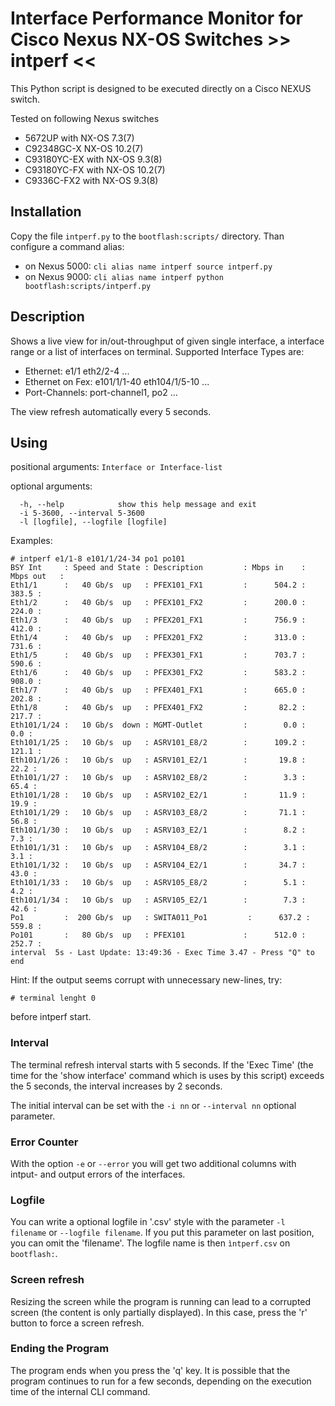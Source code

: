 # Interface Performance Monitor for Cisco Nexus NX-OS Switches >> intperf <<

This Python script is designed to be executed directly on a Cisco NEXUS switch. 

Tested on following Nexus switches
 - 5672UP with NX-OS 7.3(7)
 - C92348GC-X NX-OS 10.2(7)
 - C93180YC-EX with NX-OS 9.3(8)
 - C93180YC-FX with NX-OS 10.2(7)
 - C9336C-FX2 with NX-OS 9.3(8)

## Installation
Copy the file `intperf.py` to the `bootflash:scripts/` directory. Than configure a command alias:

* on Nexus 5000:
  `cli alias name intperf source intperf.py`
* on Nexus 9000:
  `cli alias name intperf python bootflash:scripts/intperf.py`
 
## Description
Shows a live view for in/out-throughput of given single interface, a interface range
or a list of interfaces on terminal.
Supported Interface Types are:
 - Ethernet: e1/1 eth2/2-4 ...
 - Ethernet on Fex: e101/1/1-40 eth104/1/5-10 ...
 - Port-Channels: port-channel1, po2 ...

The view refresh automatically every 5 seconds.

## Using
positional arguments:
  `Interface or Interface-list`

optional arguments:
```
  -h, --help            show this help message and exit
  -i 5-3600, --interval 5-3600
  -l [logfile], --logfile [logfile]
```

Examples:
```
# intperf e1/1-8 e101/1/24-34 po1 po101
BSY Int     : Speed and State : Description         : Mbps in    : Mbps out   :
Eth1/1      :   40 Gb/s  up   : PFEX101_FX1         :      504.2 :      383.5 :
Eth1/2      :   40 Gb/s  up   : PFEX101_FX2         :      200.0 :      224.0 :
Eth1/3      :   40 Gb/s  up   : PFEX201_FX1         :      756.9 :      412.0 :
Eth1/4      :   40 Gb/s  up   : PFEX201_FX2         :      313.0 :      731.6 :
Eth1/5      :   40 Gb/s  up   : PFEX301_FX1         :      703.7 :      590.6 :
Eth1/6      :   40 Gb/s  up   : PFEX301_FX2         :      583.2 :      908.0 :
Eth1/7      :   40 Gb/s  up   : PFEX401_FX1         :      665.0 :      202.8 :
Eth1/8      :   40 Gb/s  up   : PFEX401_FX2         :       82.2 :      217.7 :
Eth101/1/24 :   10 Gb/s  down : MGMT-Outlet         :        0.0 :        0.0 :
Eth101/1/25 :   10 Gb/s  up   : ASRV101_E8/2        :      109.2 :      121.1 :
Eth101/1/26 :   10 Gb/s  up   : ASRV101_E2/1        :       19.8 :       22.2 :
Eth101/1/27 :   10 Gb/s  up   : ASRV102_E8/2        :        3.3 :       65.4 :
Eth101/1/28 :   10 Gb/s  up   : ASRV102_E2/1        :       11.9 :       19.9 :
Eth101/1/29 :   10 Gb/s  up   : ASRV103_E8/2        :       71.1 :       56.8 :
Eth101/1/30 :   10 Gb/s  up   : ASRV103_E2/1        :        8.2 :        7.3 :
Eth101/1/31 :   10 Gb/s  up   : ASRV104_E8/2        :        3.1 :        3.1 :
Eth101/1/32 :   10 Gb/s  up   : ASRV104_E2/1        :       34.7 :       43.0 :
Eth101/1/33 :   10 Gb/s  up   : ASRV105_E8/2        :        5.1 :        4.2 :
Eth101/1/34 :   10 Gb/s  up   : ASRV105_E2/1        :        7.3 :       42.6 :
Po1         :  200 Gb/s  up   : SWITA011_Po1         :      637.2 :      559.8 :
Po101       :   80 Gb/s  up   : PFEX101             :      512.0 :      252.7 :
interval  5s - Last Update: 13:49:36 - Exec Time 3.47 - Press "Q" to end
```

Hint:
  If the output seems corrupt with unnecessary new-lines, try:
    
  `# terminal lenght 0`
  
  before intperf start.

### Interval
The terminal refresh interval starts with 5 seconds. If the 'Exec Time' (the time for the 'show interface' command which is uses by this script) exceeds the 5 seconds, the interval increases by 2 seconds.

The initial interval can be set with the `-i nn` or `--interval nn` optional parameter.

### Error Counter
With the option `-e` or `--error` you will get two additional columns with intput- and output errors of the interfaces. 

### Logfile
You can write a optional logfile in '.csv' style with the parameter `-l filename`  or `--logfile filename`. If you put this parameter on last position, you can omit the 'filename'. The logfile name is then `ìntperf.csv` on `bootflash:`.

### Screen refresh
Resizing the screen while the program is running can lead to a corrupted screen (the content is only partially displayed). In this case, press the 'r' button to force a screen refresh.

### Ending the Program
The program ends when you press the 'q' key. It is possible that the program continues to run for a few seconds, depending on the execution time of the internal CLI command. 
